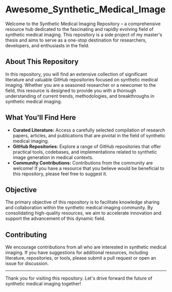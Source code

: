 # Awesome_Synthetic_Medical_Image

Welcome to the Synthetic Medical Imaging Repository – a comprehensive resource hub dedicated to the fascinating and rapidly evolving field of synthetic medical imaging. This repository is a side project of my master's thesis and aims to serve as a one-stop destination for researchers, developers, and enthusiasts in the field.

## About This Repository

In this repository, you will find an extensive collection of significant literature and valuable GitHub repositories focused on synthetic medical imaging. Whether you are a seasoned researcher or a newcomer to the field, this resource is designed to provide you with a thorough understanding of current trends, methodologies, and breakthroughs in synthetic medical imaging.

## What You'll Find Here

- **Curated Literature:** Access a carefully selected compilation of research papers, articles, and publications that are pivotal in the field of synthetic medical imaging.
- **GitHub Repositories:** Explore a range of GitHub repositories that offer practical tools, codebases, and implementations related to synthetic image generation in medical contexts.
- **Community Contributions:** Contributions from the community are welcome! If you have a resource that you believe would be beneficial to this repository, please feel free to suggest it.

## Objective

The primary objective of this repository is to facilitate knowledge sharing and collaboration within the synthetic medical imaging community. By consolidating high-quality resources, we aim to accelerate innovation and support the advancement of this dynamic field.

## Contributing

We encourage contributions from all who are interested in synthetic medical imaging. If you have suggestions for additional resources, including literature, repositories, or tools, please submit a pull request or open an issue for discussion.

---

Thank you for visiting this repository. Let's drive forward the future of synthetic medical imaging together!

